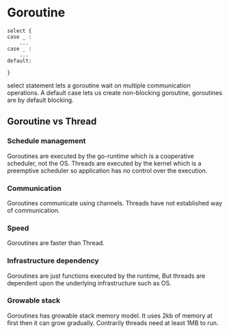 # Goroutine
```
select {
case _ :
    ...
case _ :
    ...
default:
       
}
```
select statement lets a goroutine wait on multiple communication operations. A default case
lets us create non-blocking goroutine, goroutines are by default blocking.

## Goroutine vs Thread

### Schedule management
Goroutines are executed by the go-runtime which is a cooperative scheduler, not the OS. Threads are executed by the kernel which is a preemptive scheduler so application has no control over the execution.

### Communication
Goroutines communicate using channels. Threads have not established way of communication.

### Speed
Goroutines are faster than Thread.

### Infrastructure dependency
Goroutines are just functions executed by the runtime, But threads are dependent upon the underlying infrastructure such as OS.

### Growable stack
Goroutines has growable stack memory model. It uses 2kb of memory at first then it can grow gradually. Contrarily threads need at least 1MB to run.